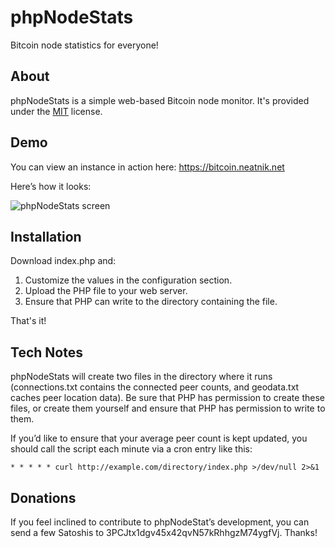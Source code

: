 # phpNodeStats

Bitcoin node statistics for everyone!

## About

phpNodeStats is a simple web-based Bitcoin node monitor. It's provided under the [MIT](https://opensource.org/licenses/MIT) license.

## Demo

You can view an instance in action here: https://bitcoin.neatnik.net

Here’s how it looks:

![phpNodeStats screen](http://i.imgur.com/FzRMinq.png)

## Installation

Download index.php and:
  
1. Customize the values in the configuration section.
2. Upload the PHP file to your web server.
3. Ensure that PHP can write to the directory containing the file.

That's it!

## Tech Notes

phpNodeStats will create two files in the directory where it runs (connections.txt contains the connected peer counts, and geodata.txt caches peer location data). Be sure that PHP has permission to create these files, or create them yourself and ensure that PHP has permission to write to them.

If you’d like to ensure that your average peer count is kept updated, you should call the script each minute via a cron entry like this:

`* * * * * curl http://example.com/directory/index.php >/dev/null 2>&1`

## Donations

If you feel inclined to contribute to phpNodeStat’s development, you can send a few Satoshis to 3PCJtx1dgv45x42qvN57kRhhgzM74ygfVj. Thanks!
